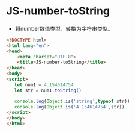 # JS-number-toString

- 将number数值类型，转换为字符串类型。

```html
<!DOCTYPE html>
<html lang="en">
<head>
    <meta charset="UTF-8">
    <title>JS-number-toString</title>
</head>
<body>
<script>
   let num1 = 4.154614754
   let str = num1.toString()

   console.log(Object.is('string',typeof str))
   console.log(Object.is('4.154614754',str))
</script>
</body>
</html>
```

